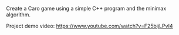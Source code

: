 Create a Caro game using a simple C++ program and the minimax algorithm.

Project demo video: https://www.youtube.com/watch?v=F25bijLPvI4

